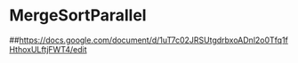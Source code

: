 # MergeSortParallel
##https://docs.google.com/document/d/1uT7c02JRSUtgdrbxoADnl2o0Tfq1fHthoxULftjFWT4/edit
